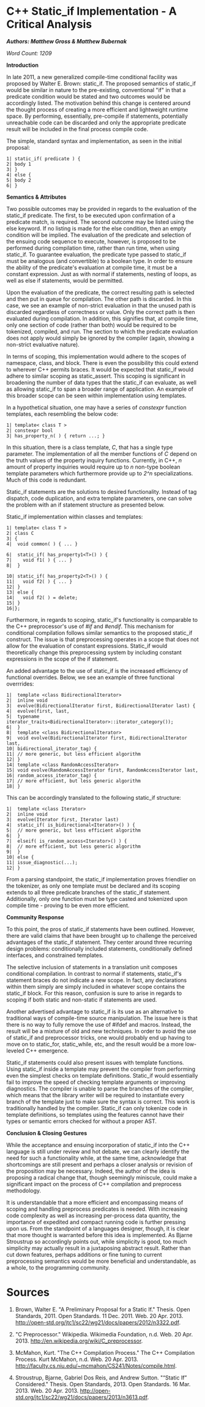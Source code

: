 C++ Static_if Implementation - A Critical Analysis
==================================================

**_Authors: Matthew Gross & Matthew Bubernak_**

*Word Count: 1209*

**Introduction** 

In late 2011, a new generalized compile-time conditional facility was proposed by Walter E. Brown: static_if. The proposed semantics of static_if would be similar in nature to the pre-existing, conventional "if" in that a predicate condition would be stated and two outcomes would be accordingly listed. The motivation behind this change is centered around the thought process of creating a more efficient and lightweight runtime space. By performing, essentially, pre-compile if statements, potentially unreachable code can be discarded and only the appropriate predicate result will be included in the final process compile code.

The simple, standard syntax and implementation, as seen in the initial proposal:

~~~~~~~~~~~~~~~~
1| static_if( predicate ) {
2| body 1
3| }
4| else {
5| body 2
6| }
~~~~~~~~~~~~~~~~

**Semantics & Attributes**

Two possible outcomes may be provided in regards to the evaluation of the static_if predicate. The first, to be executed upon confirmation of a predicate match, is required. The second outcome may be listed using the else keyword. If no listing is made for the else condition, then an empty condition will be implied. The evaluation of the predicate and selection of the ensuing code sequence to execute, however, is proposed to be performed during compilation time, rather than run time, when using static_if. To guarantee evaluation, the predicate type passed to static_if must be analogous (and convertible) to a boolean type. In order to ensure the ability of the predicate's evaluation at compile time, it must be a constant expression. Just as with normal if statements, nesting of loops, as well as else if statements, would be permitted.

Upon the evaluation of the predicate, the correct resulting path is selected and then put in queue for compilation. The other path is discarded. In this case, we see an example of non-strict evaluation in that the unused path is discarded regardless of correctness or value. Only the correct path is then evaluated during compilation. In addition, this signifies that, at compile time, only one section of code (rather than both) would be required to be tokenized, compiled, and run. The section to which the predicate evaluation does not apply would simply be ignored by the compiler (again, showing a non-strict evaluative nature).

In terms of scoping, this implementation would adhere to the scopes of namespace, class, and block. There is even the possibility this could extend to wherever C++ permits braces. It would be expected that static_if would adhere to similar scoping as static_assert. This scoping is significant in broadening the number of data types that the static_if can evaluate, as well as allowing static_if to span a broader range of application. An example of this broader scope can be seen within implementation using templates.

In a hypothetical situation, one may have a series of *constexpr* function templates, each resembling the below code: 

~~~~~~~~~~~~~~~~
1| template< class T >
2| constexpr bool
3| has_property_n( ) { return ...; }
~~~~~~~~~~~~~~~~

In this situation, there is a class template, *C*, that has a single type parameter. The implementation of all the member functions of *C* depend on the truth values of the property inquiry functions. Currently, in C++, *n* amount of property inquiries would require up to *n* non-type boolean template parameters which furthermore provide up to *2^n* specializations. Much of this code is redundant. 

Static_if statements are the solutions to desired functionality. Instead of tag dispatch, code duplication, and extra template parameters, one can solve the problem with an if statement structure as presented below.  

Static_if implementation within classes and templates:

~~~~~~~~~~~~~~~~
1| template< class T >
2| class C
3| {
4|  void common( ) { ... }

6|  static_if( has_property1<T>() ) {
7|    void f1( ) { ... }
8|  }

10| static_if( has_property2<T>() ) {
11|   void f2( ) { ... }
12| }
13| else {
14|   void f2( ) = delete;
15| }
16|};
~~~~~~~~~~~~~~~~

Furthermore, in regards to scoping, static_if's functionality is comparable to the C++ preprocessor's use of *#if* and *#endif*. This mechanism for conditional compilation follows similar semantics to the proposed static_if construct. The issue is that preprocessing operates in a scope that does not allow for the evaluation of constant expressions. Static_if would theoretically change this preprocessing system by including constant expressions in the scope of the if statement. 

An added advantage to the use of static_if is the increased efficiency of functional overrides. Below, we see an example of three functional overrrides:

~~~~~~~~~~~~~~~~
1|  template <class BidirectionalIterator>
2|  inline void
3|  evolve(BidirectionalIterator first, BidirectionalIterator last) {
4|  evolve(first, last,
5|  typename iterator_traits<BidirectionalIterator>::iterator_category());
6|  }
8|  template <class BidirectionalIterator>
9|  void evolve(BidirectionalIterator first, BidirectionalIterator last,
10| bidirectional_iterator_tag) {
11| // more generic, but less efficient algorithm
12| }
14| template <class RandomAccessIterator>
15| void evolve(RandomAccessIterator first, RandomAccessIterator last,
16| random_access_iterator_tag) {
17| // more efficient, but less generic algorithm
18| }
~~~~~~~~~~~~~~~~

This can be accordingly translated to the following static_if structure:

~~~~~~~~~~~~~~~~
1|  template <class Iterator>
2|  inline void
3|  evolve(Iterator first, Iterator last)
4|  static_if( is_bidirectional<Iterator>() ) {
5|  // more generic, but less efficient algorithm
6|  }
7|  elseif( is_random_access<Iterator>() ) {
8|  // more efficient, but less generic algorithm
9|  }
10| else {
11| issue_diagnostic(...);
12| }
~~~~~~~~~~~~~~~~

From a parsing standpoint, the static_if implementation proves friendlier on the tokenizer, as only one template must be declared and its scoping extends to all three predicate branches of the static_if statement. Additionally, only one function must be type casted and tokenized upon compile time - proving to be even more efficient.

**Community Response**

To this point, the pros of static_if statements have been outlined. However, there are valid claims that have been brought up to challenge the perceived advantages of the static_if statement. They center around three recurring design problems: conditionally included statements, conditionally defined interfaces, and constrained templates.

The selective inclusion of statements in a translation unit composes conditional compilation. In contrast to normal if statements, static_if's statement braces do not indicate a new scope. In fact, any declarations within them simply are simply included in whatever scope contains the static_if block. For this reason, confusion is sure to arise in regards to scoping if both static and non-static if statements are used. 

Another advertised advantage to static_if is its use as an alternative to traditional ways of compile-time source manipulation. The issue here is that there is no way to fully remove the use of #ifdef and macros. Instead, the result will be a mixture of old and new techniques. In order to avoid the use of static_if and preprocessor tricks, one would probably end up having to move on to static_for, static_while, etc, and the result would be a more low-leveled C++ emergence. 

Static_if statements could also present issues with template functions. Using static_if inside a template may prevent the compiler from performing even the simplest checks on template definitions. Static_if would essentially fail to improve the speed of checking template arguments or improving diagnostics. The compiler is unable to parse the branches of the compiler, which means that the library writer will be required to instantiate every branch of the template just to make sure the syntax is correct. This work is traditionally handled by the compiler. Static_if can only tokenize code in template definitions, so templates using the features cannot have their types or semantic errors checked for without a proper AST.

**Conclusion & Closing Gestures**

While the acceptance and ensuing incorporation of static_if into the C++ language is still under review and hot debate, we can clearly identify the need for such a functionality while, at the same time, acknowledge that shortcomings are still present and perhaps a closer analysis or revision of the proposition may be necessary. Indeed, the author of the idea is proposing a radical change that, though seemingly miniscule, could make a significant impact on the process of C++ compilation and preprocess methodology.

It is understandable that a more efficient and encompassing means of scoping and handling preprocess predicates is needed. With increasing code complexity as well as increasing per-process data quantity, the importance of expedited and compact running code is further pressing upon us. From the standpoint of a languages designer, though, it is clear that more thought is warranted before this idea is implemented. As Bjarne Stroustrup so accordingly points out, while simplicity is good, too much simplicity may actually result in a juxtaposing abstract result. Rather than cut down features, perhaps additions or fine tuning to current preprocessing semantics would be more beneficial and understandable, as a whole, to the programming community.

Sources
=======

1. Brown, Walter E. "A Preliminary Proposal for a Static If." Thesis. Open Standards, 2011. Open Standards. 11 Dec. 2011. Web. 20 Apr. 2013. <http://open-std.org/jtc1/sc22/wg21/docs/papers/2012/n3322.pdf>.

2. "C Preprocessor." Wikipedia. Wikimedia Foundation, n.d. Web. 20 Apr. 2013. <http://en.wikipedia.org/wiki/C_preprocessor>.

3. McMahon, Kurt. "The C++ Compilation Process." The C++ Compilation Process. Kurt McMahon, n.d. Web. 20 Apr. 2013. <http://faculty.cs.niu.edu/~mcmahon/CS241/Notes/compile.html>.

4. Stroustrup, Bjarne, Gabriel Dos Reis, and Andrew Sutton. "“Static If” Considered." Thesis. Open Standards, 2013. Open Standards. 16 Mar. 2013. Web. 20 Apr. 2013. <http://open-std.org/jtc1/sc22/wg21/docs/papers/2013/n3613.pdf>.
